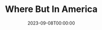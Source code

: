 ---
title: Where But In America
date: 2023-09-08T00:00:00
opening_date: 1929-05-15
closing_date:
layout: productions
program:
Theatre: Theatre Jacksonville
cast:
- Bob: Eugene LeaMond
- Hilda: Evelyn B. Cox
- Mollie: Sara Clark
crew:
- Director: Gertrude F. Jacobi
- Stage Manager: Martin S. Fabian
- Scenery: Anne C. Lalor
- Make-up:
  - E.S. Beauchamp-Nobbs
  - F.W. Armbuster
- Staging: Irene Von Osthoff
understudies:
orchestra:
---